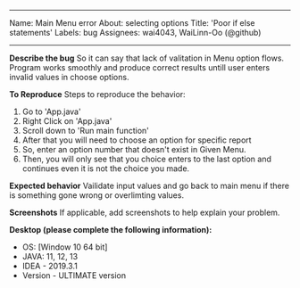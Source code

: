  ---
Name: Main Menu error
About: selecting options 
Title: 'Poor if else statements'
Labels: bug
Assignees: wai4043, WaiLinn-Oo (@github)

---

**Describe the bug**
So it can say that lack of valitation in Menu option flows. Program works smoothly and produce correct results untill user enters invalid values in choose options. 

**To Reproduce**
Steps to reproduce the behavior:
1. Go to 'App.java'
2. Right Click on 'App.java'
3. Scroll down to 'Run main function'
4. After that you will need to choose an option for specific report 
5. So, enter an option number that doesn't exist in Given Menu. 
6. Then, you will only see that you choice enters to the last option and continues even it is not the choice you made. 

**Expected behavior**
Vailidate input values and go back to main menu if there is something gone wrong or overlimting values. 

**Screenshots**
If applicable, add screenshots to help explain your problem.

**Desktop (please complete the following information):**
 - OS: [Window 10 64 bit]
 - JAVA: 11, 12, 13
 - IDEA - 2019.3.1
 - Version - ULTIMATE version
